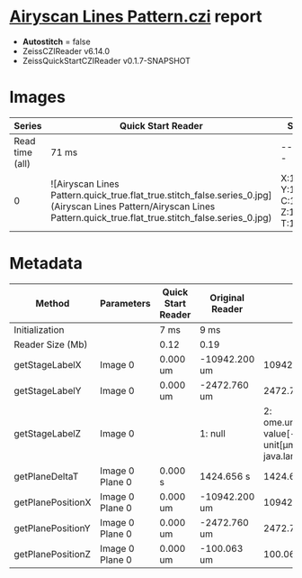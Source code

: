 # [Airyscan Lines Pattern.czi](https://zenodo.org/record/6848342/files/Airyscan%20Lines%20Pattern.czi) report
 - **Autostitch** = false
 - ZeissCZIReader v6.14.0
 - ZeissQuickStartCZIReader v0.1.7-SNAPSHOT

# Images 

| Series            | Quick Start Reader | Size | Original Reader | Size |
|-------------------|--------------------|------|-----------------|------|
| Read time (all)   |71 ms|------|78 ms|------|
|0|![Airyscan Lines Pattern.quick_true.flat_true.stitch_false.series_0.jpg](Airyscan Lines Pattern/Airyscan Lines Pattern.quick_true.flat_true.stitch_false.series_0.jpg)|X:1000<br>Y:1000<br>C:1<br>Z:1<br>T:1|![Airyscan Lines Pattern.quick_false.flat_true.stitch_false.series_0.jpg](Airyscan Lines Pattern/Airyscan Lines Pattern.quick_false.flat_true.stitch_false.series_0.jpg)|X:1000<br>Y:1000<br>C:1<br>Z:1<br>T:1|

# Metadata

|  Method            | Parameters       | Quick Start Reader | Original Reader | Delta  |
| -------------------|------------------|--------------------|-----------------|------- |
| Initialization     |                  |7 ms|9 ms|        |
| Reader Size (Mb)     |                  |0.12|0.19|        |
| getStageLabelX| Image 0 | 0.000 um | -10942.200 um | 10942.200 um |
| getStageLabelY| Image 0 | 0.000 um | -2472.760 um | 2472.760 um |
| getStageLabelZ| Image 0 | | 1: null| 2: ome.units.quantity.Length: value[-100.063], unit[µm] stored as java.lang.Double |
| getPlaneDeltaT| Image 0 Plane 0 |  0.000 s |  1424.656 s | 1424.656 s |
| getPlanePositionX| Image 0 Plane 0 | 0.000 um | -10942.200 um | 10942.200 um |
| getPlanePositionY| Image 0 Plane 0 | 0.000 um | -2472.760 um | 2472.760 um |
| getPlanePositionZ| Image 0 Plane 0 | 0.000 um | -100.063 um | 100.063 um |
